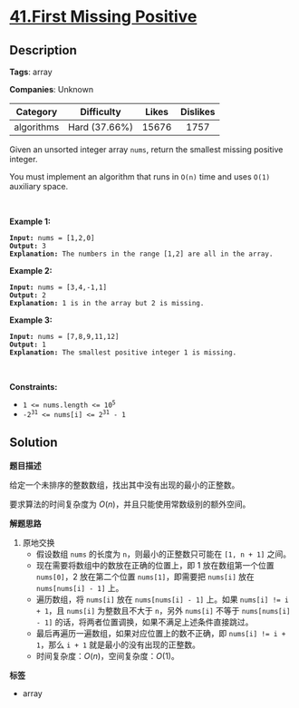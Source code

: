 # [41.First Missing Positive](https://leetcode.com/problems/first-missing-positive/description/)

## Description

**Tags**: array

**Companies**: Unknown

|  Category  |  Difficulty   | Likes | Dislikes |
| :--------: | :-----------: | :---: | :------: |
| algorithms | Hard (37.66%) | 15676 |   1757   |

<p>Given an unsorted integer array <code>nums</code>, return the smallest missing positive integer.</p>
<p>You must implement an algorithm that runs in <code>O(n)</code> time and uses <code>O(1)</code> auxiliary space.</p>
<p>&nbsp;</p>
<p><strong class="example">Example 1:</strong></p>
<pre><code><strong>Input:</strong> nums = [1,2,0]
<strong>Output:</strong> 3
<strong>Explanation:</strong> The numbers in the range [1,2] are all in the array.</code></pre>
<p><strong class="example">Example 2:</strong></p>
<pre><code><strong>Input:</strong> nums = [3,4,-1,1]
<strong>Output:</strong> 2
<strong>Explanation:</strong> 1 is in the array but 2 is missing.</code></pre>
<p><strong class="example">Example 3:</strong></p>
<pre><code><strong>Input:</strong> nums = [7,8,9,11,12]
<strong>Output:</strong> 1
<strong>Explanation:</strong> The smallest positive integer 1 is missing.</code></pre>
<p>&nbsp;</p>
<p><strong>Constraints:</strong></p>
<ul>
  <li><code>1 &lt;= nums.length &lt;= 10<sup>5</sup></code></li>
  <li><code>-2<sup>31</sup> &lt;= nums[i] &lt;= 2<sup>31</sup> - 1</code></li>
</ul>

## Solution

**题目描述**

给定一个未排序的整数数组，找出其中没有出现的最小的正整数。

要求算法的时间复杂度为 $O(n)$，并且只能使用常数级别的额外空间。

**解题思路**

1. 原地交换
   - 假设数组 `nums` 的长度为 `n`，则最小的正整数只可能在 `[1, n + 1]` 之间。
   - 现在需要将数组中的数放在正确的位置上，即 1 放在数组第一个位置 `nums[0]`，2 放在第二个位置 `nums[1]`，即需要把 `nums[i]` 放在 `nums[nums[i] - 1]` 上。
   - 遍历数组，将 `nums[i]` 放在 `nums[nums[i] - 1]` 上。如果 `nums[i] != i + 1`，且 `nums[i]` 为整数且不大于 `n`，另外 `nums[i]` 不等于 `nums[nums[i] - 1]` 的话，将两者位置调换，如果不满足上述条件直接跳过。
   - 最后再遍历一遍数组，如果对应位置上的数不正确，即 `nums[i] != i + 1`，那么 `i + 1` 就是最小的没有出现的正整数。
   - 时间复杂度：$O(n)$，空间复杂度：$O(1)$。

**标签**

- array
